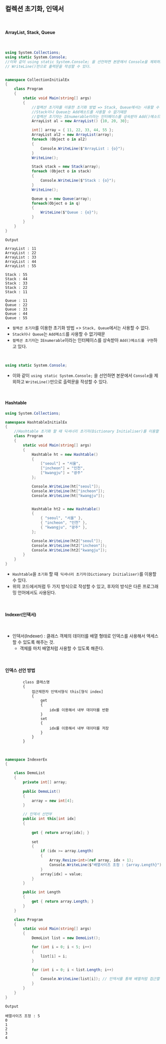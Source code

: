 ## 컬렉션 초기화, 인덱서

<br />

#### ArrayList, Stack, Queue

<br />

``` csharp
using System.Collections;
using static System.Console;
//이와 같이 using static System.Console; 을 선언하면 본문에서 Console을 제외하고
// WriteLine()만으로 출력문을 작성할 수 있다.


namespace CollectionInitialEx
{
    class Program
    {
        static void Main(string[] args)
        {
            //컬렉션 초기자를 이용한 초기화 방법 => Stack, Queue에서는 사용할 수 없다.
            //Stack이나 Queue는 Add메소드를 사용할 수 없기때문
            //컬렉션 초기자는 IEnumerable이라는 인터페이스를 상속받아 Add()메소드를 구현하고 있다.
            ArrayList al = new ArrayList() {10, 20, 30};

            int[] array = { 11, 22, 33, 44, 55 };
            ArrayList al2 = new ArrayList(array);
            foreach (Object o in al2)
            {
                Console.WriteLine($"ArrayList : {o}");
            }
            WriteLine();

            Stack stack = new Stack(array);
            foreach (Object o in stack)
            {
                Console.WriteLine($"Stack : {o}");
            }
            WriteLine();

            Queue q = new Queue(array);
            foreach(Object o in q)
            {
                WriteLine($"Queue : {o}");
            }
        }
    }
}
```
```
Output

ArrayList : 11
ArrayList : 22
ArrayList : 33
ArrayList : 44
ArrayList : 55

Stack : 55
Stack : 44
Stack : 33
Stack : 22
Stack : 11

Queue : 11
Queue : 22
Queue : 33
Queue : 44
Queue : 55
```

- `컬렉션 초기자`를 이용한 초기화 방법 => `Stack, Queue`에서는 사용할 수 없다.
- `Stack이나 Queue`는 `Add메소드`를 사용할 수 없기때문
- `컬렉션 초기자`는 `IEnumerable`이라는 인터페이스를 상속받아 `Add()메소드를 구현`하고 있다.

<br />

``` csharp
using static System.Console;
```

- 이와 같이 `using static System.Console;` 을 선언하면 본문에서 `Console`을 제외하고 `WriteLine()`만으로 출력문을 작성할 수 있다.

<br />

#### Hashtable

```csharp
using System.Collections;

namespace HashtableInitialEx
{
    //Hashtable 초기화 할 때 딕셔너리 초기자(Dictionary Initialiser)를 이용할 수 있다.
    class Program
    {
        static void Main(string[] args)
        {
            Hashtable ht = new Hashtable()
            {
                ["seoul"] = "서울",
                ["incheon"] = "인천",
                ["kwangju"] = "광주"
            };

            Console.WriteLine(ht["seoul"]);
            Console.WriteLine(ht["incheon"]);
            Console.WriteLine(ht["kwangju"]);


            Hashtable ht2 = new Hashtable()
            {
                { "seoul", "서울" },
                { "incheon", "인천" },
                { "kwangju", "광주" },
            };

            Console.WriteLine(ht2["seoul"]);
            Console.WriteLine(ht2["incheon"]);
            Console.WriteLine(ht2["kwangju"]);
        }
    }
}
```

- `Hashtable`을 `초기화` 할 때` 딕셔너리 초기자(Dictionary Initialiser)`를 이용할 수 있다.
- 위의 코드에서처럼 두 가지 방식으로 작성할 수 있고, 후자의 방식은 다른 프로그래밍 언어에서도 사용된다.

<br />

#### Indexer(인덱서)

<br />

- 인덱서(Indexer) : 클래스 객체의 데이터를 배열 형태로 인덱스를 사용해서 액세스 할 수 있도록 해주는 것.
  - 객체를 마치 배열처럼 사용할 수 있도록 해준다.

<br />

#### 인덱스 선언 방법
```        
        class 클래스명 
        {
            접근제한자 인덱서형식 this[형식 index]
            {
                get
                {
                    idx를 이용해서 내부 데이터를 반환
                }
                set
                {
                    idx를 이용해서 내부 데이터를 저장    
                }
            }
        }
```

<br />

```csharp
namespace IndexerEx
{

    class DemoList
    {
        private int[] array;
        
        public DemoList()
        {
            array = new int[4];
        }

        // 인덱서 선언부
        public int this[int idx]
        {
        
            get { return array[idx]; }
        
            set
            {
                if (idx >= array.Length)
                {
                    Array.Resize<int>(ref array, idx + 1);
                    Console.WriteLine($"배열사이즈 조정 : {array.Length}");
                }
                array[idx] = value;
            }
        }

        public int Length
        {
            get { return array.Length; }
        }
    }

    class Program
    {
        static void Main(string[] args)
        {
            DemoList list = new DemoList();

            for (int i = 0; i < 5; i++)
            {
                list[i] = i;
            }

            for (int i = 0; i < list.Length; i++)
            {
                Console.WriteLine(list[i]); // 인덱서를 통해 배열처럼 접근할 수 있다.
            }
        }
    }
}
```
```
Output

배열사이즈 조정 : 5
0
1
2
3
4
```

